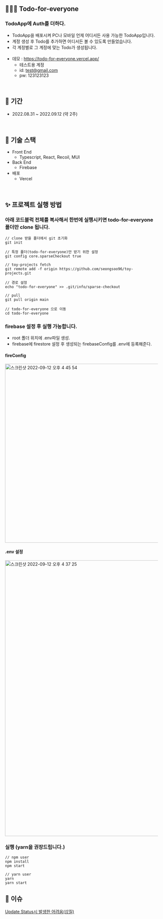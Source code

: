 ## 👨‍👨‍👧 Todo-for-everyone

### TodoApp에 Auth를 더하다.

- TodoApp을 배포시켜 PC나 모바일 언제 어디서든 사용 가능한 TodoApp입니다.
- 계정 생성 후 Todo를 추가하면 어디서든 볼 수 있도록 만들었습니다.
- 각 계정별로 그 계정에 맞는 Todo가 생성됩니다.
  <br />
  <br />
- 데모 : https://todo-for-everyone.vercel.app/
  - 테스트용 계정
  - id: test@gmail.com
  - pw: 123123123

<br>

## 📆 기간

- 2022.08.31 ~ 2022.09.12 (약 2주)

<br>

## 📗 기술 스택

- Front End
  - Typescript, React, Recoil, MUI
- Back End
  - Firebase
- 배포
  - Vercel

<br>

## ✨ 프로젝트 실행 방법

### 아래 코드블럭 전체를 복사해서 한번에 실행시키면 todo-for-everyone 폴더만 clone 됩니다.

```
// clone 받을 폴더에서 git 초기화
git init

// 특정 폴더(todo-for-everyone)만 받기 위한 설정
git config core.sparseCheckout true

// toy-projects fetch
git remote add -f origin https://github.com/seongsoo96/toy-projects.git

// 경로 설정
echo "todo-for-everyone" >> .git/info/sparse-checkout

// pull
git pull origin main

// todo-for-everyone 으로 이동
cd todo-for-everyone
```

### firebase 설정 후 실행 가능합니다.

- root 폴더 위치에 .env파일 생성.
- firebase에 firestore 설정 후 생성되는 firebaseConfig를 .env에 등록해준다.

#### fireConfig

<img width="589" alt="스크린샷 2022-09-12 오후 4 45 54" src="https://user-images.githubusercontent.com/71514285/189600405-feb0a1cf-1108-40ad-a294-28ef2baffc82.png"><br />

#### .env 설정

<img width="908" alt="스크린샷 2022-09-12 오후 4 37 25" src="https://user-images.githubusercontent.com/71514285/189600655-b4d4a000-c2d0-4961-80c9-fa9f7b3d85e1.png">

### 실행 (yarn을 권장드립니다.)

```
// npm user
npm install
npm start

// yarn user
yarn
yarn start
```

## 📌 이슈

[Update Status시 발생한 어려움(삽질)](https://suave-carbon-935.notion.site/update-Status-3fc2bb42e7884e93b2d68f68086e1efc)
